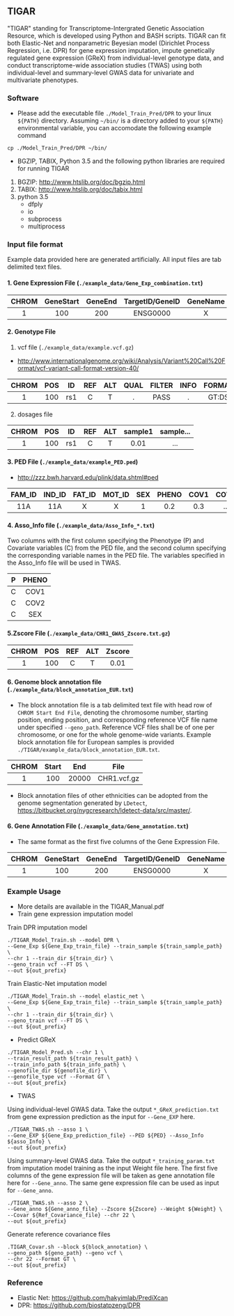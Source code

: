 ## TIGAR
"TIGAR" standing for Transcriptome-Intergrated Genetic Association Resource, which is developed using Python and BASH scripts. TIGAR can fit both Elastic-Net and nonparametric Beyesian model (Dirichlet Process Regression, i.e. DPR) for gene expression imputation, impute genetically regulated gene expression (GReX) from individual-level genotype data, and conduct transcriptome-wide association studies (TWAS) using both individual-level and summary-level GWAS data for univariate and multivariate phenotypes.

### Software

- Please add the executable file `./Model_Train_Pred/DPR` to your linux `${PATH}` directory. Assuming `~/bin/` is a directory added to your `${PATH}` environmental variable, you can accomodate the following example command

```
cp ./Model_Train_Pred/DPR ~/bin/
```

- BGZIP, TABIX, Python 3.5 and the following python libraries are required for running TIGAR
1. BGZIP: http://www.htslib.org/doc/bgzip.html 
2. TABIX: http://www.htslib.org/doc/tabix.html 
3. python 3.5 
   - dfply
   - io
   - subprocess
   - multiprocess

### Input file format
Example data provided here are generated artificially. All input files are tab delimited text files.


#### 1. Gene Expression File (`./example_data/Gene_Exp_combination.txt`)
| CHROM | GeneStart | GeneEnd | TargetID/GeneID | GeneName | sample1 | sample...|
|:-----:|:---------:|:-------:|:---------------:|:--------:|:-------:|:--------:|
|   1   |    100    |   200   |     ENSG0000    |     X    |   0.2   |     ...  |


#### 2. Genotype File
1) vcf file (`./example_data/example.vcf.gz`)
- http://www.internationalgenome.org/wiki/Analysis/Variant%20Call%20Format/vcf-variant-call-format-version-40/

| CHROM | POS |  ID | REF | ALT | QUAL | FILTER | INFO | FORMAT |  sample1 | sample...|
|:-----:|:---:|:---:|:---:|:---:|:----:|:------:|:----:|:------:|:--------:|:--------:|
|   1   | 100 | rs1 |  C  |  T  |   .  |  PASS  |   .  |  GT:DS | 0/0:0.01 |    ...   |

2) dosages file

| CHROM | POS |  ID | REF | ALT | sample1 | sample...|
|:-----:|:---:|:---:|:---:|:---:|:-------:|:--------:|
|   1   | 100 | rs1 |  C  |  T  |   0.01  |    ...   |

#### 3. PED File (`./example_data/example_PED.ped`)
- http://zzz.bwh.harvard.edu/plink/data.shtml#ped

| FAM_ID | IND_ID | FAT_ID | MOT_ID | SEX | PHENO | COV1 | COV...|
|:------:|:------:|:------:|:------:|:---:|:-----:|:---:|:---:|
|   11A  |   11A  |    X   |    X   |  1  |  0.2  | 0.3 |...|

#### 4. Asso_Info file (`./example_data/Asso_Info_*.txt`)
Two columns with the first column specifying the Phenotype (P) and Covariate variables (C) from the PED file, and the second column specifying the corresponding variable names in the PED file. The variables specified in the Asso_Info file will be used in TWAS.

|P|PHENO|
|:-----:|:---:|
|C|COV1|
|C|COV2|
|C|SEX|

#### 5.Zscore File (`./example_data/CHR1_GWAS_Zscore.txt.gz`)

| CHROM | POS | REF | ALT | Zscore |
|:-----:|:---:|:---:|:---:|:------:|
|   1   | 100 |  C  |  T  |  0.01  |

#### 6. Genome block annotation file (`./example_data/block_annotation_EUR.txt`)
- The block annotation file is a tab delimited text file with head row of `CHROM Start End File`, denoting the chromosome number, starting position, ending position, and corresponding reference VCF file name under specified `--geno_path`. Reference VCF files shall be of one per chromosome, or one for the whole genome-wide variants. Example block annotation file for European samples is provided `./TIGAR/example_data/block_annotation_EUR.txt`. 

| CHROM | Start | End | File |
|:-----:|:---------:|:-------:|:---------------:|
|   1   |    100    | 20000   |  CHR1.vcf.gz    |

- Block annotation files of other ethnicities can be adopted from the genome segmentation generated by `LDetect`, https://bitbucket.org/nygcresearch/ldetect-data/src/master/.

#### 6. Gene Annotation File (`./example_data/Gene_annotation.txt`)
- The same format as the first five columns of the Gene Expression File.

| CHROM | GeneStart | GeneEnd | TargetID/GeneID | GeneName | 
|:-----:|:---------:|:-------:|:---------------:|:--------:|
|   1   |    100    |   200   |     ENSG0000    |     X    |


### Example Usage 
- More details are available in the TIGAR_Manual.pdf
- Train gene expression imputation model

Train DPR imputation model
```
./TIGAR_Model_Train.sh --model DPR \
--Gene_Exp ${Gene_Exp_train_file} --train_sample ${train_sample_path} \
--chr 1 --train_dir ${train_dir} \
--geno_train vcf --FT DS \
--out ${out_prefix}
```

Train Elastic-Net imputation model
```
./TIGAR_Model_Train.sh --model elastic_net \
--Gene_Exp ${Gene_Exp_train_file} --train_sample ${train_sample_path} \
--chr 1 --train_dir ${train_dir} \
--geno_train vcf --FT DS \
--out ${out_prefix}
```

- Predict GReX
```
./TIGAR_Model_Pred.sh --chr 1 \
--train_result_path ${train_result_path} \
--train_info_path ${train_info_path} \
--genofile_dir ${genofile_dir} \
--genofile_type vcf --Format GT \
--out ${out_prefix}
```

- TWAS

Using individual-level GWAS data. Take the output `*_GReX_prediction.txt` from gene expression prediction as the input for `--Gene_EXP` here. 
```
./TIGAR_TWAS.sh --asso 1 \
--Gene_EXP ${Gene_Exp_prediction_file} --PED ${PED} --Asso_Info ${asso_Info} \
--out ${out_prefix}
```

Using summary-level GWAS data. Take the output `*_training_param.txt` from imputation model training as the input Weight file here. The first five columns of the gene expression file will be taken as gene annotation file here for `--Gene_anno`. The same gene expression file can be used as input for `--Gene_anno`. 

```
./TIGAR_TWAS.sh --asso 2 \
--Gene_anno ${Gene_anno_file} --Zscore ${Zscore} --Weight ${Weight} \
--Covar ${Ref_Covariance_file} --chr 22 \
--out ${out_prefix}
```

Generate reference covariance files
```
.TIGAR_Covar.sh --block ${block_annotation} \
--geno_path ${geno_path} --geno vcf \
--chr 22 --Format GT \
--out ${out_prefix}
```

### Reference
- Elastic Net: https://github.com/hakyimlab/PrediXcan  
- DPR: https://github.com/biostatpzeng/DPR
